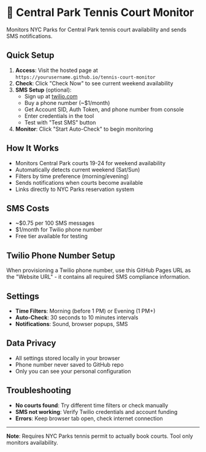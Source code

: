 # 🎾 Central Park Tennis Court Monitor

Monitors NYC Parks for Central Park tennis court availability and sends SMS notifications.

## Quick Setup

1. **Access**: Visit the hosted page at `https://yourusername.github.io/tennis-court-monitor`
2. **Check**: Click "Check Now" to see current weekend availability
3. **SMS Setup** (optional):
   - Sign up at [twilio.com](https://www.twilio.com)
   - Buy a phone number (~$1/month)
   - Get Account SID, Auth Token, and phone number from console
   - Enter credentials in the tool
   - Test with "Test SMS" button
4. **Monitor**: Click "Start Auto-Check" to begin monitoring

## How It Works

- Monitors Central Park courts 19-24 for weekend availability
- Automatically detects current weekend (Sat/Sun)
- Filters by time preference (morning/evening)
- Sends notifications when courts become available
- Links directly to NYC Parks reservation system

## SMS Costs

- ~$0.75 per 100 SMS messages
- $1/month for Twilio phone number
- Free tier available for testing

## Twilio Phone Number Setup

When provisioning a Twilio phone number, use this GitHub Pages URL as the "Website URL" - it contains all required SMS compliance information.

## Settings

- **Time Filters**: Morning (before 1 PM) or Evening (1 PM+)
- **Auto-Check**: 30 seconds to 10 minutes intervals
- **Notifications**: Sound, browser popups, SMS

## Data Privacy

- All settings stored locally in your browser
- Phone number never saved to GitHub repo
- Only you can see your personal configuration

## Troubleshooting

- **No courts found**: Try different time filters or check manually
- **SMS not working**: Verify Twilio credentials and account funding
- **Errors**: Keep browser tab open, check internet connection

---

**Note**: Requires NYC Parks tennis permit to actually book courts. Tool only monitors availability.